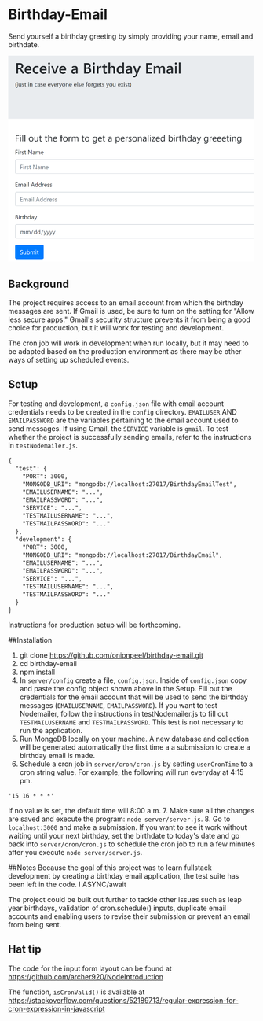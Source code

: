 # Birthday-Email

Send yourself a birthday greeting by simply providing your name, email and birthdate.  

<img src="images/BirthdayEmail.PNG" width="500">

## Background
The project requires access to an email account from which the birthday messages are sent.  If Gmail is used, be sure to turn on the setting for "Allow less secure apps."  Gmail's security structure prevents it from being a good choice for production, but it will work for testing and development.

The cron job will work in development when run locally, but it may need to be adapted based on the production environment as there may be other ways of setting up scheduled events.

## Setup
For testing and development, a `config.json` file with email account credentials needs to be created in the `config` directory.  `EMAILUSER` AND `EMAILPASSWORD` are the variables pertaining to the email account used to send messages.  If using Gmail, the `SERVICE` variable is `gmail`.  To test whether the project is successfully sending emails, refer to the instructions in `testNodemailer.js`.

```
{
  "test": {
    "PORT": 3000,
    "MONGODB_URI": "mongodb://localhost:27017/BirthdayEmailTest",
    "EMAILUSERNAME": "...",
    "EMAILPASSWORD": "...",
    "SERVICE": "...",
    "TESTMAILUSERNAME": "...",
    "TESTMAILPASSWORD": "..."
  },
  "development": {
    "PORT": 3000,
    "MONGODB_URI": "mongodb://localhost:27017/BirthdayEmail",
    "EMAILUSERNAME": "...",
    "EMAILPASSWORD": "...",
    "SERVICE": "...",
    "TESTMAILUSERNAME": "...",
    "TESTMAILPASSWORD": "..."
  }
}
```

Instructions for production setup will be forthcoming.

##Installation

1. git clone https://github.com/onionpeel/birthday-email.git
2. cd birthday-email
3. npm install
4. In `server/config` create a file, `config.json`.
Inside of `config.json` copy and paste the config object shown above in the Setup.  Fill out the credentials for the email account that will be used to send the birthday messages (`EMAILUSERNAME`, `EMAILPASSWORD`).  If you want to test Nodemailer, follow the instructions in testNodemailer.js to fill out `TESTMAILUSERNAME` and `TESTMAILPASSWORD`.  This test is not necessary to run the application.  
5. Run MongoDB locally on your machine.  A new database and collection will be generated automatically the first time a a submission to create a birthday email is made.
6.  Schedule a cron job in `server/cron/cron.js` by setting `userCronTime` to a cron string value.  For example, the following will run everyday at 4:15 pm.  
```
'15 16 * * *'
```
If no value is set, the default time will 8:00 a.m.
7.  Make sure all the changes are saved and execute the program:  `node server/server.js`.
8.  Go to `localhost:3000` and make a submission.  If you want to see it work without waiting until your next birthday, set the birthdate to today's date and go back into `server/cron/cron.js` to schedule the cron job to run a few minutes after you execute `node server/server.js`.

##Notes
Because the goal of this project was to learn fullstack development by creating a birthday email application, the test suite has been left in the code.  I
ASYNC/await

The project could be built out further to tackle other issues such as leap year birthdays, validation of cron.schedule() inputs, duplicate email accounts and enabling users to revise their submission or prevent an email from being sent.

## Hat tip
The code for the input form layout can be found at https://github.com/archer920/NodeIntroduction

The function, `isCronValid()` is available at https://stackoverflow.com/questions/52189713/regular-expression-for-cron-expression-in-javascript
